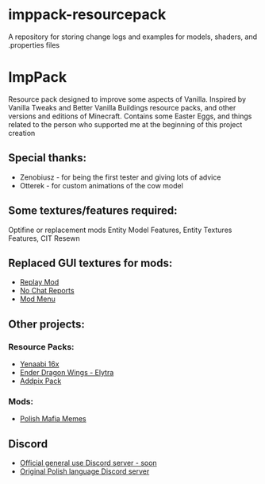 # imppack-resourcepack
A repository for storing change logs and examples for models, shaders, and .properties files


# ImpPack
Resource pack designed to improve some aspects of Vanilla. Inspired by Vanilla Tweaks and Better Vanilla Buildings resource packs, and other versions and editions of Minecraft. Contains some Easter Eggs, and things related to the person who supported me at the beginning of this project creation

## Special thanks:
- Zenobiusz - for being the first tester and giving lots of advice
- Otterek - for custom animations of the cow model

## Some textures/features required:
Optifine or replacement mods Entity Model Features, Entity Textures Features, CIT Resewn

## Replaced GUI textures for mods:
- [Replay Mod](https://www.replaymod.com/)
- [No Chat Reports](https://www.curseforge.com/minecraft/mc-mods/no-chat-reports/files)
- [Mod Menu](https://modrinth.com/mod/modmenu/)

## Other projects:
### Resource Packs:
- [Yenaabi 16x](https://www.planetminecraft.com/texture-pack/no-name-4498275/)
- [Ender Dragon Wings - Elytra](https://www.planetminecraft.com/texture-pack/ender-dragon-wings-elytra/)
- [Addpix Pack](https://kypy0y.webwave.dev/addpix-pack)

### Mods:
- [Polish Mafia Memes](https://kypy0y.webwave.dev/polish-mafia-memes)

## Discord
- [Official general use Discord server - soon]()
- [Original Polish language Discord server](https://discord.gg/AveczdZ)
